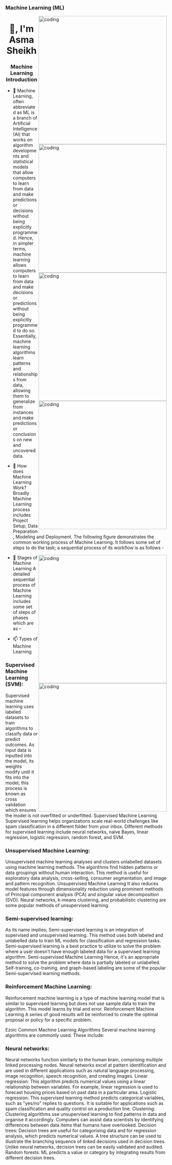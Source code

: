 ### Machine Learning (ML)
<img align="right" alt="coding" width="400" src="https://tourscure.com/ar/ss/images/2021/01/23/d1b01a8f-4948-4bb1-8af7-005856037b35.gif">

<img align="right" alt="coding" width="400" src="https://1.bp.blogspot.com/-cAVogLaapIw/WVohraVKuuI/AAAAAAAAFj8/v9wMfg1d1gcNDJbAh8JqHPa9B62lPGUEACLcBGAs/s1600/Insupervised%2BML.gif">

<img align="right" alt="coding" width="400" src="https://strategyb2b.com/wp-content/uploads/2018/07/AI-animated-7.gif">
<img align="right" alt="coding" width="400" src="https://www.sciencenews.org/wp-content/uploads/2023/04/040823_chatgpt_feat.gif">

<h1 align="center">  👋, I'm Asma Sheikh</h1>


<h3 align="center">Machine Learning Introduction</h3>



- 🔭 Machine Learning, often abbreviated as ML is a branch of Artificial Intelligence (AI) that works on algorithm developments and statistical models that allow computers to learn from data and make predictions or decisions without being explicitly programmed. Hence, in simpler terms, machine learning allows computers to learn from data and make decisions or predictions without being explicitly programmed to do so. Essentially, machine learning algorithms learn patterns and relationships from data, allowing them to generalize from instances and make predictions or conclusions on new and uncovered data.

- 🌱 How does Machine Learning Work?
Broadly Machine Learning process includes Project Setup, Data Preparation, Modeling and Deployment. The following figure demonstrates the common working process of Machine Learning. It follows some set of steps to do the task; a sequential process of its workflow is as follows -

<img align="right" alt="coding" width="400" src="https://www.tutorialspoint.com/machine_learning/images/fundamental-blocks-of-machine-learning-process.png">

- 💬 Stages of Machine Learning
A detailed sequential process of Machine Learning includes some set of steps of phases which are as –
<img align="right" alt="coding" width="400" src="https://www.tutorialspoint.com/machine_learning/images/sequential-process-flow-of-machine-learning.png">

- 📫 Types of Machine Learning
### Supervised Machine Learning (SVM):
 Supervised machine learning uses labeled datasets to train algorithms to classify data or predict outcomes. As input data is inputted into the model, its weights modify until it fits into the model; this process is known as cross validation which ensures the model is not overfitted or underfitted.
Supervised Machine Learning
Supervised learning helps organizations scale real-world challenges like spam classification in a different folder from your inbox. Different methods for supervised learning include neural networks, naïve Bayes, linear regression, logistic regression, random forest, and SVM.
### Unsupervised Machine Learning: 
Unsupervised machine learning analyses and clusters unlabelled datasets using machine learning methods. The algorithms find hidden patterns or data groupings without human interaction. This method is useful for exploratory data analysis, cross-selling, consumer segmentation, and image and pattern recognition.
Unsupervised Machine Learning
It also reduces model features through dimensionality reduction using prominent methods of Principal component analysis (PCA) and singular value decomposition (SVD). Neural networks, k-means clustering, and probabilistic clustering are some popular methods of unsupervised learning.
### Semi-supervised learning:
 As its name implies; Semi-supervised learning is an integration of supervised and unsupervised learning. This method uses both labeled and unlabelled data to train ML models for classification and regression tasks. Semi-supervised learning is a best practice to utilize to solve the problem where a user doesn't have enough labeled data for a supervised learning algorithm.
Semi-supervised Machine Learning
Hence, it's an appropriate method to solve the problem where data is partially labeled or unlabelled. Self-training, co-training, and graph-based labeling are some of the popular Semi-supervised learning methods.
### Reinforcement Machine Learning:
 Reinforcement machine learning is a type of machine learning model that is similar to supervised learning but does not use sample data to train the algorithm. This model learns by trial and error.
Reinforcement Machine Learning
A series of good results will be reinforced to create the optimal proposal or policy for a specific problem.

Ezoic
Common Machine Learning Algorithms
Several machine learning algorithms are commonly used. These include:

### Neural networks:
 Neural networks function similarly to the human brain, comprising multiple linked processing nodes. Neural networks excel at pattern identification and are used in different applications such as natural language processing, image recognition, speech recognition, and creating images.
Linear regression: This algorithm predicts numerical values using a linear relationship between variables. For example, linear regression is used to forecast housing prices based on past data in a particular area.
Logistic regression: This supervised learning method predicts categorical variables, such as "yes/no" replies to questions. It is suitable for applications such as spam classification and quality control on a production line.
Clustering: Clustering algorithms use unsupervised learning to find patterns in data and organise it accordingly. Computers can assist data scientists by identifying differences between data items that humans have overlooked.
Decision trees: Decision trees are useful for categorising data and for regression analysis, which predicts numerical values. A tree structure can be used to illustrate the branching sequence of linked decisions used in decision trees. Unlike neural networks, decision trees can be easily validated and audited.
Random forests: ML predicts a value or category by integrating results from different decision trees.





